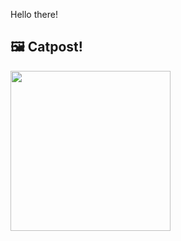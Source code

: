 Hello there!



## 🖼️ Catpost!

<sub>
    <img src="https://cdn2.thecatapi.com/images/MTg1MzQxOQ.jpg" height="256">
</sub>

